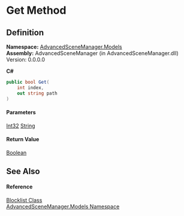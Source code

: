 # Get Method

## Definition

**Namespace:** [AdvancedSceneManager.Models](N_AdvancedSceneManager_Models.md)\
**Assembly:** AdvancedSceneManager (in AdvancedSceneManager.dll) Version: 0.0.0.0

**C#**

```c#
public bool Get(
	int index,
	out string path
)
```

#### Parameters

&#x20; [Int32](https://learn.microsoft.com/dotnet/api/system.int32)   [String](https://learn.microsoft.com/dotnet/api/system.string)&#x20;

#### Return Value

[Boolean](https://learn.microsoft.com/dotnet/api/system.boolean)

## See Also

#### Reference

[Blocklist Class](T_AdvancedSceneManager_Models_Blocklist.md)\
[AdvancedSceneManager.Models Namespace](N_AdvancedSceneManager_Models.md)
